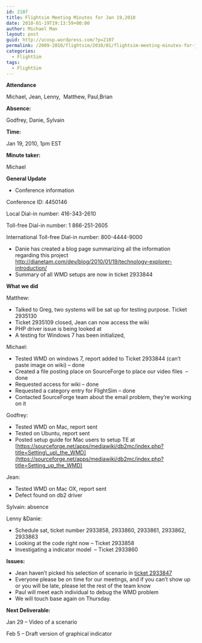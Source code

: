 ```yaml
---
id: 2107
title: Flightsim Meeting Minutes for Jan 19,2010
date: 2010-01-19T19:13:59+00:00
author: Michael Man
layout: post
guid: http://ucosp.wordpress.com/?p=2107
permalink: /2009-2010/flightsim/2010/01/flightsim-meeting-minutes-for-jan-192010/
categories:
  - FlightSim
tags:
  - FlightSim
---
```

**Attendance**

Michael, Jean, Lenny,  Matthew, Paul,Brian

**Absence:**

Godfrey, Danie, Sylvain

**Time:**

Jan 19, 2010, 1pm EST

**Minute taker:** 

Michael

**General Update**

  * Conference information

Conference ID: 4450146
  
Local Dial-in number: 416-343-2610
  
Toll-free Dial-in number: 1 866-251-2605
  
International Toll-free Dial-in number: 800-4444-9000

  * Danie has created a blog page summarizing all the information regarding this project <http://dianetam.com/dev/blog/2010/01/19/technology-explorer-introduction/>
  * Summary of all WMD setups are now in ticket 2933844

**What we did**

Matthew:

  * Talked to Greg, two systems will be sat up for testing purpose. Ticket 2935130
  * Ticket 2935109 closed, Jean can now access the wiki
  * PHP driver issue is being looked at
  * A testing for Windows 7 has been initialized,

Michael:

  * Tested WMD on windows 7, report added to Ticket 2933844 (can’t paste image on wiki) &#8211; done
  * Created a file posting place on SourceForge to place our video files  &#8211; done
  * Requested access for wiki – done
  * Requested a category entry for FlightSim &#8211; done
  * Contacted SourceForge team about the email problem, they’re working on it

Godfrey:

  * Tested WMD on Mac, report sent
  * Tested on Ubuntu, report sent
  * Posted setup guide for Mac users to setup TE at [https://sourceforge.net/apps/mediawiki/db2mc/index.php?title=Setting\_up\_the_WMD](https://sourceforge.net/apps/mediawiki/db2mc/index.php?title=Setting_up_the_WMD)

Jean:

  * Tested WMD on Mac OX, report sent
  * Defect found on db2 driver

Sylvain: absence

Lenny &Danie:

  * Schedule sat, ticket number 2933858, 2933860, 2933861, 2933862, 2933863
  * Looking at the code right now – Ticket 2933858
  * Investigating a indicator model  &#8211; Ticket 2933860

**Issues:**

  * Jean haven’t picked his selection of scenario in [ticket 2933847](https://sourceforge.net/tracker/?func=detail&aid=2933847&group_id=211760&atid=1263049)
  * Everyone please be on time for our meetings, and if you can’t show up or you will be late, please let the rest of the team know
  * Paul will meet each individual to debug the WMD problem
  * We will touch base again on Thursday.

**Next Deliverable:**

Jan 29 – Video of a scenario

Feb 5 – Draft version of graphical indicator